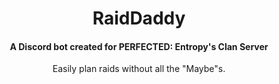 <div align="center">

# RaidDaddy

#### A Discord bot created for PERFECTED: Entropy's Clan Server
Easily plan raids without all the "Maybe"s.

</div>
